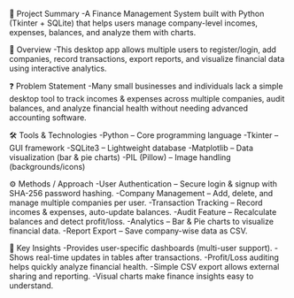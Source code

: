 📌 Project Summary
    -A Finance Management System built with Python (Tkinter + SQLite) that helps users manage company-level incomes, expenses, balances, and analyze them with charts.

🔎 Overview
    -This desktop app allows multiple users to register/login, add companies, record transactions, export reports, and visualize financial data using interactive analytics.

❓ Problem Statement
    -Many small businesses and individuals lack a simple desktop tool to track incomes & expenses across multiple companies, audit balances, and analyze financial health without needing advanced accounting            software.
 
🛠 Tools & Technologies
  -Python – Core programming language
  -Tkinter – GUI framework
  -SQLite3 – Lightweight database
  -Matplotlib – Data visualization (bar & pie charts)
  -PIL (Pillow) – Image handling (backgrounds/icons)

⚙️ Methods / Approach
   -User Authentication – Secure login & signup with SHA-256 password hashing.
   -Company Management – Add, delete, and manage multiple companies per user.
   -Transaction Tracking – Record incomes & expenses, auto-update balances.
   -Audit Feature – Recalculate balances and detect profit/loss.
   -Analytics – Bar & Pie charts to visualize financial data.
   -Report Export – Save company-wise data as CSV.

🔑 Key Insights
   -Provides user-specific dashboards (multi-user support).
   -Shows real-time updates in tables after transactions.
   -Profit/Loss auditing helps quickly analyze financial health.
   -Simple CSV export allows external sharing and reporting.
   -Visual charts make finance insights easy to understand.
